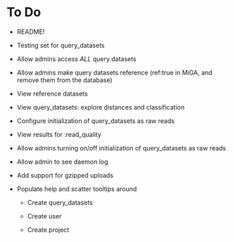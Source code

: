 To Do
=====

* README!

* Testing set for query_datasets

* Allow admins access *ALL* query datasets

* Allow admins make query datasets reference (ref:true in MiGA,
  and remove them from the database)

* View reference datasets

* View query_datasets: explore distances and classification

* Configure initialization of query_datasets as raw reads

* View results for :read_quality

* Allow admins turning on/off initialization of query_datasets as
  raw reads

* Allow admin to see daemon log

* Add support for gzipped uploads

* Populate help and scatter tooltips around

   * Create query_datasets

   * Create user

   * Create project
